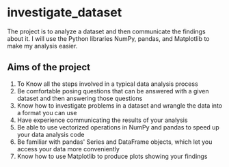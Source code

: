 # investigate_dataset
The project is to analyze a dataset and then communicate the findings about it. I will use the Python libraries NumPy, pandas, and Matplotlib to make my analysis easier.

## Aims of the project


1. To Know all the steps involved in a typical data analysis process
2. Be comfortable posing questions that can be answered with a given dataset and then answering those questions
3. Know how to investigate problems in a dataset and wrangle the data into a format you can use
4. Have experience communicating the results of your analysis
5. Be able to use vectorized operations in NumPy and pandas to speed up your data analysis code
6. Be familiar with pandas' Series and DataFrame objects, which let you access your data more conveniently
7. Know how to use Matplotlib to produce plots showing your findings
